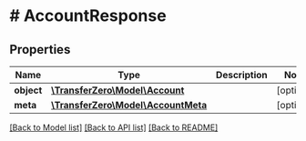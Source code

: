 # # AccountResponse

## Properties

Name | Type | Description | Notes
------------ | ------------- | ------------- | -------------
**object** | [**\TransferZero\Model\Account**](Account.md) |  | [optional] 
**meta** | [**\TransferZero\Model\AccountMeta**](AccountMeta.md) |  | [optional] 

[[Back to Model list]](../../README.md#documentation-for-models) [[Back to API list]](../../README.md#documentation-for-api-endpoints) [[Back to README]](../../README.md)


